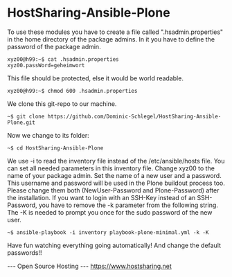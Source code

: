 HostSharing-Ansible-Plone
=========================

To use these modules you have to create a file called ".hsadmin.properties" in the home directory of the package admins. In it you have to define the password of the package admin.

    xyz00@h99:~$ cat .hsadmin.properties 
    xyz00.passWord=geheimwort

This file should be protected, else it would be world readable.

    xyz00@h99:~$ chmod 600 .hsadmin.properties

We clone this git-repo to our machine.

    ~$ git clone https://github.com/Dominic-Schlegel/HostSharing-Ansible-Plone.git

Now we change to its folder:

    ~$ cd HostSharing-Ansible-Plone

We use -i to read the inventory file instead of the /etc/ansible/hosts file. You can set all needed parameters in this inventory file. Change xyz00 to the name of your package admin. Set the name of a new user and a password. This username and password will be used in the Plone buildout process too. Please change them both (NewUser-Password and Plone-Password) after the installation. If you want to login with an SSH-Key instead of an SSH-Password, you have to remove the -k parameter from the following string. The -K is needed to prompt you once for the sudo password of the new user.

    ~$ ansible-playbook -i inventory playbook-plone-minimal.yml -k -K

Have fun watching everything going automatically! And change the default passwords!!


--- Open Source Hosting ---
 https://www.hostsharing.net
